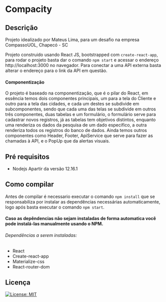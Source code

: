 # Compacity

## Descrição

Projeto idealizado por Mateus Lima, para um desafio na empresa CompassoUOL, Chapecó - SC 

Projeto construido usando React JS, bootstrapped com `create-react-app`, para rodar o projeto basta dar o comando `npm start` e acessar o endereço http://localhost:3000 no navegador.
Para conectar a uma API externa basta alterar o endereço para o link da API em questão.

#### Componentização

O projeto é baseado na componentização, que é o pilar do React, em essência temos dois componentes principais, um para a tela do Cliente e outro para a tela das cidades, e cada um destes se subdivide em subcomponentes, sendo que cada uma das telas se subdivide em outros três componentes, duas tabelas e um formulário, o formulário serve para cadastrar novos registros, já as tabelas tem objetivos distintos, enquanto uma renderiza os dados da pesquisa de um dado especifico, a outra renderiza todos os registros do banco de dados.
Ainda temos outros componentes como Header, Footer, ApiService que serve para fazer as chamadas à API, e o PopUp que da alertas visuais.

## Pré requisitos

* Nodejs Apartir da versão 12.16.1

## Como compilar

Antes de compilar é necessario executar o comando `npm install` que se responsabiliza por instalar as dependências necessárias automaticamente, logo após basta executar o comando `npm start`.

#### Caso as depêndencias não sejam instaladas de forma automatica você pode instalá-las manualmente usando o NPM.

###### Dependências a serem instaladas:

* React
* Create-react-app
* Materialize-css
* React-router-dom

## Licença

[![License: MIT](https://img.shields.io/badge/License-MIT-yellow.svg)](https://opensource.org/licenses/MIT)
